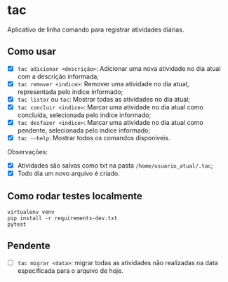 # tac

Aplicativo de linha comando para registrar atividades diárias.

## Como usar

- [x] `tac adicionar <descrição>`: Adicionar uma nova atividade no dia atual
com a descrição informada;
- [x] `tac remover <indice>`: Remover uma atividade no dia atual, representada
pelo indice informado;
- [x] `tac listar` ou `tac`: Mostrar todas as atividades no dia atual;
- [x] `tac concluir <indice>`: Marcar uma atividade no dia atual como concluída, selecionada
pelo indice informado;
- [x] `tac desfazer <indice>`: Marcar uma atividade no dia atual como pendente, selecionada
pelo indice informado;
- [x] `tac --help`: Mostrar todos os comandos disponíveis.

Observações:

- [x] Atividades são salvas como txt na pasta `/home/usuario_atual/.tac`;
- [x] Todo dia um novo arquivo é criado.

## Como rodar testes localmente

```commandline
virtualenv venv
pip install -r requirements-dev.txt
pytest
```

## Pendente

- [ ] `tac migrar <data>`: migrar todas as atividades não realizadas na data especificada
para o arquivo de hoje.
